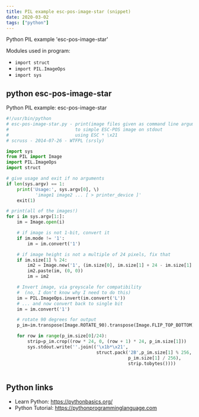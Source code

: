 ```yaml
---
title: PIL example esc-pos-image-star (snippet)
date: 2020-03-02
tags: ["python"]
---
```

Python PIL example 'esc-pos-image-star'


Modules used in program: 
* `import struct`
* `import PIL.ImageOps`
* `import sys`

## python esc-pos-image-star

Python PIL example: esc-pos-image-star

```python
#!/usr/bin/python
# esc-pos-image-star.py - print(image files given as command line arguments)
#                         to simple ESC-POS image on stdout
#                         using ESC * \x21
# scruss - 2014-07-26 - WTFPL (srsly)

import sys
from PIL import Image
import PIL.ImageOps
import struct

# give usage and exit if no arguments
if len(sys.argv) == 1:
    print('Usage:', sys.argv[0], \)
           'image1 image2 ... [ > printer_device ]'
    exit(1)

# print(all of the images!)
for i in sys.argv[1:]:
    im = Image.open(i)

    # if image is not 1-bit, convert it
    if im.mode != '1':
        im = im.convert('1')

    # if image height is not a multiple of 24 pixels, fix that
    if im.size[1] % 24:
        im2 = Image.new('1', (im.size[0], im.size[1] + 24 - im.size[1] % 24), 'white')
        im2.paste(im, (0, 0))
        im = im2

    # Invert image, via greyscale for compatibility
    #  (no, I don't know why I need to do this)
    im = PIL.ImageOps.invert(im.convert('L'))
    # ... and now convert back to single bit
    im = im.convert('1')

    # rotate 90 degrees for output
    p_im=im.transpose(Image.ROTATE_90).transpose(Image.FLIP_TOP_BOTTOM)

    for row in range(p_im.size[0]/24):
        strip=p_im.crop((row * 24, 0, (row + 1) * 24, p_im.size[1]))
        sys.stdout.write(''.join(('\x1b*\x21',
                                  struct.pack('2B',p_im.size[1] % 256,
                                              p_im.size[1] / 256),
                                              strip.tobytes())))
                      


```

## Python links

- Learn Python: https://pythonbasics.org/
- Python Tutorial: https://pythonprogramminglanguage.com
